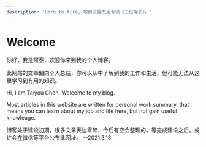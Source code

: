 ```yaml
---
description: 'Born to fire, 取自艾福杰尼专辑《五亿探长》。'
---
```


# Welcome

你好，我是阿泰，欢迎你来到我的个人博客。

此网站的文章偏向个人总结，你可以从中了解到我的工作和生活，但可能无法从这里学习到有用的知识。

Hi, I am Taiyou Chen. Welcome to my blog.

Most articles in this website are written for personal work summary, that means you can learn about my job and life here, but not gain useful knowleage.

博客处于建设初期，很多文章表达零碎，今后有空会整理的。等完成建设之后，或许会在微信等平台公布此网址。 --2021.3.13

